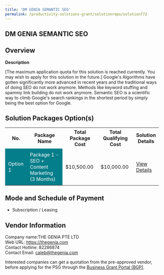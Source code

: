 ```yaml
---
title: 'DM GENIA SEMANTIC SEO'
permalink: /productivity-solutions-grant/solutionrepo/solution772
---
```


## DM GENIA SEMANTIC SEO

## Overview

**Description**

[The maximum application quota for this solution is reached currently. You may wish to apply for this solution in the future.] Google's Algorithms have gotten significantly more advanced in recent years and the traditional ways of doing SEO do not work anymore. Methods like keyword stuffing and spammy link building do not work anymore. Semantic SEO is a scientific way to climb Google's search rankings in the shortest period by simply being the best option for Google.

## Solution Packages Option(s)

<table>
<tr>
<th><b>No.</b></th>
<th><b>Package Name</b></th>
<th><b>Total Package Cost</b></th>
<th><b>Total Qualifying Cost</b></th>
<th><b>Solution Details</b></th>
</tr>
<tr>
<td style='padding: 10px; background-color: #037E8A; color: #FFFFFF;'>Option 1</td>
<td style='padding: 10px; background-color: #037E8A; color: #FFFFFF;'>Package 1 - SEO + Content Marketing (3 Months)</td>
<td style='padding: 10px;'>$10,500.00</td>
<td style='padding: 10px;'>$10,000.00</td>
<td style='padding: 10px;'><a href='/images/psg/The_Genia_Desensitised_Annex_3.pdf' target='_blank'>View Details</a></td>
</tr>
</table>

## Mode and Schedule of Payment

 - Subscription / Leasing

## Vendor Information

 Company name:THE GENIA PTE LTD<br>Web URL: https://thegenia.com <br>Contact Hotline: 82286874 <br>Contact Email: caleb@thegenia.com 

Interested companies can get a quotation from the pre-approved vendor, before applying for the PSG through the <a href='https://www.businessgrants.gov.sg/' target='_blank' rel='noopener'>Business Grant Portal (BGP)</a>.

<script src="/jquery/resize-tables.js"></script>

